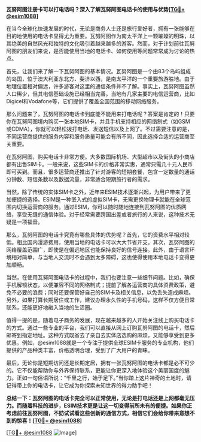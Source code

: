 **瓦努阿图注册卡可以打电话吗？深入了解瓦努阿图电话卡的使用与优势[[TG💪+ @esim1088](https://t.me/s/esim1088)]**

在当今全球化快速发展的时代，无论是商务人士还是旅行爱好者，拥有一张能够在目的地使用的电话卡显得尤为重要。瓦努阿图作为南太平洋上一颗璀璨的明珠，以其绝美的自然风光和独特的文化吸引着越来越多的游客。然而，对于计划前往瓦努阿图的朋友们来说，是否能使用当地的电话卡、如何使用等问题常常成为讨论的热点。

首先，让我们来了解一下瓦努阿图的基本情况。瓦努阿图是一个由83个岛屿组成的岛国，位于澳大利亚东北方、斐济以西，是南太平洋的一个重要旅游胜地。由于地理位置相对偏远，许多游客对这里的通信条件并不了解。事实上，瓦努阿图虽然人口稀少，但其电信基础设施已经相当完善。当地有几家主要的电信运营商，比如Digicel和Vodafone等，它们提供了覆盖全国范围的移动网络服务。

那么问题来了，瓦努阿图的电话卡到底能不能用来打电话呢？答案是肯定的！只要你在瓦努阿图境内购买一张本地SIM卡，并且手机支持相应的网络制式（如GSM或CDMA），你就可以轻松拨打电话、发送短信以及上网了。不过需要注意的是，不同运营商提供的服务内容和服务质量可能会有所不同，因此选择合适的运营商至关重要。

在瓦努阿图，购买电话卡非常方便。大多数国际机场、大型超市以及街头的小商店都有出售SIM卡。一般来说，这些SIM卡的价格非常实惠，通常只需几十元人民币即可买到。而且，很多运营商还推出了针对游客的短期套餐，包含一定数量的通话分钟数、短信条数以及数据流量，非常适合短期旅行者的需求。

当然，除了传统的实体SIM卡之外，近年来ESIM技术逐渐兴起，为用户带来了更加便捷的选择。ESIM是一种嵌入式的虚拟SIM卡，无需更换物理卡就能在全球范围内切换运营商的服务。通过ESIM，你可以随时随地连接到瓦努阿图的优质网络，享受无缝的通信体验。对于经常需要跨国出差或者旅行的人来说，这种技术无疑是一项福音。

那么，瓦努阿图的电话卡究竟有哪些具体的优势呢？首先，它的资费水平相对较低。相比国内漫游费用，使用当地的电话卡可以大大节省开支。其次，瓦努阿图的网络覆盖范围广，即使是在偏远地区也能保持良好的信号连接。此外，由于语言环境相对简单，与当地人交流时不会遇到太多障碍，这也使得使用本地电话卡变得更加顺畅。

当然，在使用瓦努阿图电话卡的过程中，我们也要注意一些细节问题。比如，确保手机解锁状态，以便兼容不同的网络制式；提前了解各运营商的具体资费政策，避免不必要的浪费；同时还要保管好自己的SIM卡及相关信息，以免丢失造成麻烦。另外，如果打算长期居住或工作，建议办理永久性的手机号码，这样不仅方便日常联系，还能更好地融入当地的生活圈。

值得一提的是，随着电子商务的发展，现在越来越多的人开始关注线上购买电话卡的方式。通过一些专业的平台，我们可以直接从网上订购瓦努阿图的电话卡，然后邮寄到指定地址。这种方式既省去了亲自去实体店选购的麻烦，又能够享受到更多优惠。例如，@esim1088就是一个专注于提供全球ESIM卡服务的专业机构，他们提供的产品种类丰富，价格透明合理，受到了广大用户的青睐。

最后，无论你是短期访问还是长期定居，拥有一张瓦努阿图的电话卡都是必不可少的。它不仅能帮助你与外界保持联系，更能让你更深入地体验这个美丽国度的魅力。正如一句俗语所说：“千里之行，始于足下。”当你踏上这片神奇的土地时，请记得带上你的电话卡，让它成为你探索未知世界的得力助手吧！

**总结一下：瓦努阿图的电话卡完全可以正常使用，无论是打电话还是上网都毫无压力。而随着科技的进步，ESIM技术更是让这一切变得前所未有的便捷。如果你正考虑前往瓦努阿图，不妨试试看这些创新的通信方式，相信它们会给你带来意想不到的惊喜！[[TG💪+ @esim1088](https://t.me/s/esim1088)]**

[[TG💪+ @esim1088](https://t.me/s/esim1088) ![Image](https://i.postimg.cc/4NQfJmqS/Snipaste-2025-05-13-00-14-12.png)]